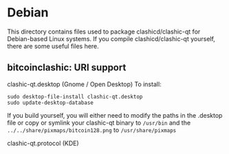 
Debian
====================
This directory contains files used to package clashicd/clashic-qt
for Debian-based Linux systems. If you compile clashicd/clashic-qt yourself, there are some useful files here.

## bitcoinclashic: URI support ##


clashic-qt.desktop  (Gnome / Open Desktop)
To install:

	sudo desktop-file-install clashic-qt.desktop
	sudo update-desktop-database

If you build yourself, you will either need to modify the paths in
the .desktop file or copy or symlink your clashic-qt binary to `/usr/bin`
and the `../../share/pixmaps/bitcoin128.png` to `/usr/share/pixmaps`

clashic-qt.protocol (KDE)

